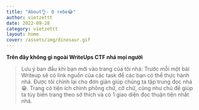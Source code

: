 ```yaml
---
title: "About👌- О тебе😂"
author: vietzettt
date: 2022-09-28
category: vietzettt
layout: home
cover: /assets/img/dinosaur.gif
---
```


**Trên đây không gì ngoài WriteUps CTF nhá mọi người**

> Lưu ý ban đầu khi bạn mới vào trang của tôi nhá:
Trước mỗi một bài Writeup sẽ có link nguồn của các task để các bạn có thể thực hành nhá.
Được tôi chỉnh lại cho đơn giản giúp chúng ta tập trung đọc nhá😁.
Trang có tiện ích chỉnh phông chữ, cỡ chữ, cũng như chủ đề giúp ta tùy biến trang theo sở thích và có 1 giao diện đọc thuận tiện nhất nhá.
